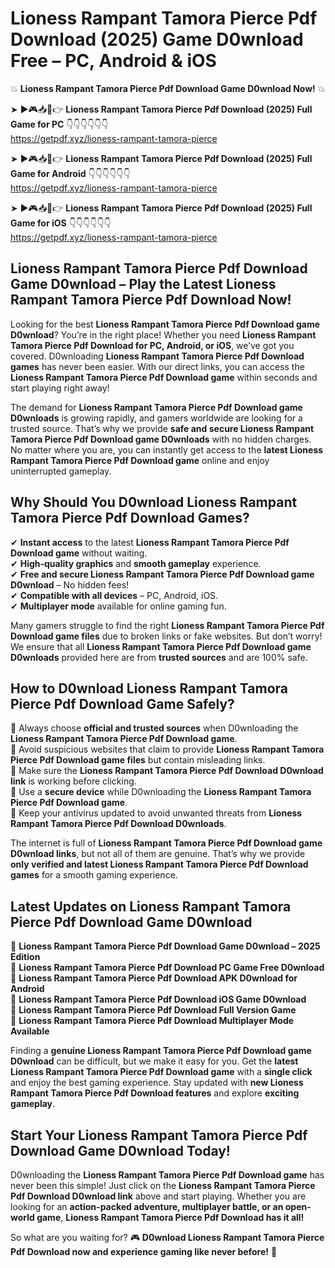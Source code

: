 # Lioness Rampant Tamora Pierce Pdf Download (2025) Game D0wnload Free – PC, Android & iOS

💥 **Lioness Rampant Tamora Pierce Pdf Download Game D0wnload Now!** 💥  

➤ ►🎮📥📱👉 **Lioness Rampant Tamora Pierce Pdf Download (2025) Full Game for PC** 👇👇👇👇👇👇  
https://getpdf.xyz/lioness-rampant-tamora-pierce  

➤ ►🎮📥📱👉 **Lioness Rampant Tamora Pierce Pdf Download (2025) Full Game for Android** 👇👇👇👇👇👇  
https://getpdf.xyz/lioness-rampant-tamora-pierce  

➤ ►🎮📥📱👉 **Lioness Rampant Tamora Pierce Pdf Download (2025) Full Game for iOS** 👇👇👇👇👇👇  
https://getpdf.xyz/lioness-rampant-tamora-pierce  

## Lioness Rampant Tamora Pierce Pdf Download Game D0wnload – Play the Latest Lioness Rampant Tamora Pierce Pdf Download Now!

Looking for the best **Lioness Rampant Tamora Pierce Pdf Download game D0wnload**? You’re in the right place! Whether you need **Lioness Rampant Tamora Pierce Pdf Download for PC, Android, or iOS**, we’ve got you covered. D0wnloading **Lioness Rampant Tamora Pierce Pdf Download games** has never been easier. With our direct links, you can access the **Lioness Rampant Tamora Pierce Pdf Download game** within seconds and start playing right away!  

The demand for **Lioness Rampant Tamora Pierce Pdf Download game D0wnloads** is growing rapidly, and gamers worldwide are looking for a trusted source. That’s why we provide **safe and secure Lioness Rampant Tamora Pierce Pdf Download game D0wnloads** with no hidden charges. No matter where you are, you can instantly get access to the **latest Lioness Rampant Tamora Pierce Pdf Download game** online and enjoy uninterrupted gameplay.  

## **Why Should You D0wnload Lioness Rampant Tamora Pierce Pdf Download Games?**  

✔ **Instant access** to the latest **Lioness Rampant Tamora Pierce Pdf Download game** without waiting.  
✔ **High-quality graphics** and **smooth gameplay** experience.  
✔ **Free and secure Lioness Rampant Tamora Pierce Pdf Download game D0wnload** – No hidden fees!  
✔ **Compatible with all devices** – PC, Android, iOS.  
✔ **Multiplayer mode** available for online gaming fun.  

Many gamers struggle to find the right **Lioness Rampant Tamora Pierce Pdf Download game files** due to broken links or fake websites. But don’t worry! We ensure that all **Lioness Rampant Tamora Pierce Pdf Download game D0wnloads** provided here are from **trusted sources** and are 100% safe.  

## **How to D0wnload Lioness Rampant Tamora Pierce Pdf Download Game Safely?**  

📌 Always choose **official and trusted sources** when D0wnloading the **Lioness Rampant Tamora Pierce Pdf Download game**.  
📌 Avoid suspicious websites that claim to provide **Lioness Rampant Tamora Pierce Pdf Download game files** but contain misleading links.  
📌 Make sure the **Lioness Rampant Tamora Pierce Pdf Download D0wnload link** is working before clicking.  
📌 Use a **secure device** while D0wnloading the **Lioness Rampant Tamora Pierce Pdf Download game**.  
📌 Keep your antivirus updated to avoid unwanted threats from **Lioness Rampant Tamora Pierce Pdf Download D0wnloads**.  

The internet is full of **Lioness Rampant Tamora Pierce Pdf Download game D0wnload links**, but not all of them are genuine. That’s why we provide **only verified and latest Lioness Rampant Tamora Pierce Pdf Download games** for a smooth gaming experience.  

## **Latest Updates on Lioness Rampant Tamora Pierce Pdf Download Game D0wnload**  

🔹 **Lioness Rampant Tamora Pierce Pdf Download Game D0wnload – 2025 Edition**  
🔹 **Lioness Rampant Tamora Pierce Pdf Download PC Game Free D0wnload**  
🔹 **Lioness Rampant Tamora Pierce Pdf Download APK D0wnload for Android**  
🔹 **Lioness Rampant Tamora Pierce Pdf Download iOS Game D0wnload**  
🔹 **Lioness Rampant Tamora Pierce Pdf Download Full Version Game**  
🔹 **Lioness Rampant Tamora Pierce Pdf Download Multiplayer Mode Available**  

Finding a **genuine Lioness Rampant Tamora Pierce Pdf Download game D0wnload** can be difficult, but we make it easy for you. Get the **latest Lioness Rampant Tamora Pierce Pdf Download game** with a **single click** and enjoy the best gaming experience. Stay updated with **new Lioness Rampant Tamora Pierce Pdf Download features** and explore **exciting gameplay**.  

## **Start Your Lioness Rampant Tamora Pierce Pdf Download Game D0wnload Today!**  

D0wnloading the **Lioness Rampant Tamora Pierce Pdf Download game** has never been this simple! Just click on the **Lioness Rampant Tamora Pierce Pdf Download D0wnload link** above and start playing. Whether you are looking for an **action-packed adventure, multiplayer battle, or an open-world game**, **Lioness Rampant Tamora Pierce Pdf Download has it all!**  

So what are you waiting for? 🎮 **D0wnload Lioness Rampant Tamora Pierce Pdf Download now and experience gaming like never before!** 🚀  